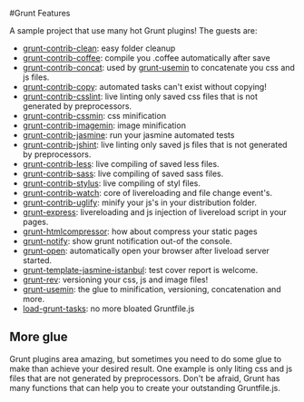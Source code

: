 #Grunt Features

A sample project that use many hot Grunt plugins! The guests are:


- [grunt-contrib-clean](https://github.com/gruntjs/grunt-contrib-clean): easy folder cleanup 
- [grunt-contrib-coffee](https://github.com/gruntjs/grunt-contrib-coffee): compile you .coffee automatically after save
- [grunt-contrib-concat](https://github.com/gruntjs/grunt-contrib-concat): used by [grunt-usemin](https://github.com/yeoman/grunt-usemin) to concatenate you css and js files.
- [grunt-contrib-copy](https://github.com/gruntjs/grunt-contrib-copy): automated tasks can't exist without copying! 
- [grunt-contrib-csslint](https://github.com/gruntjs/grunt-contrib-csslint): live linting only saved css files that is not generated by preprocessors.
- [grunt-contrib-cssmin](https://github.com/gruntjs/grunt-contrib-cssmin): css minification
- [grunt-contrib-imagemin](https://github.com/gruntjs/grunt-contrib-imagemin): image minification
- [grunt-contrib-jasmine](https://github.com/gruntjs/grunt-contrib-jasmine): run your jasmine automated tests
- [grunt-contrib-jshint](https://github.com/gruntjs/grunt-contrib-jshint): live linting only saved js files that is not generated by preprocessors.
- [grunt-contrib-less](https://github.com/gruntjs/grunt-contrib-less): live compiling of saved less files.
- [grunt-contrib-sass](https://github.com/gruntjs/grunt-contrib-sass): live compiling of saved sass files.
- [grunt-contrib-stylus](https://github.com/gruntjs/grunt-contrib-stylus): live compiling of styl files.
- [grunt-contrib-watch](https://github.com/gruntjs/grunt-contrib-watch): core of livereloading and file change event's.
- [grunt-contrib-uglify](https://github.com/gruntjs/grunt-contrib-uglify): minify your js's in your distribution folder.
- [grunt-express](https://github.com/blai/grunt-express):  livereloading and js injection of livereload script in your pages.
- [grunt-htmlcompressor](https://github.com/jney/grunt-htmlcompressor): how about compress your static pages
- [grunt-notify](https://github.com/dylang/grunt-notify): show grunt notification out-of the console.
- [grunt-open](https://github.com/jsoverson/grunt-open): automatically open your browser after liveload server started.
- [grunt-template-jasmine-istanbul](https://github.com/maenu/grunt-template-jasmine-istanbul): test cover report is welcome.
- [grunt-rev](https://github.com/cbas/grunt-rev): versioning your css, js and image files!
- [grunt-usemin](https://github.com/yeoman/grunt-usemin): the glue to minification, versioning, concatenation and more.
- [load-grunt-tasks](https://github.com/sindresorhus/load-grunt-tasks): no more bloated Gruntfile.js


## More glue

Grunt plugins area amazing, but sometimes you need to do some glue to make than achieve your desired result. One example is only liting css and js files that are not generated by preprocessors. Don't be afraid, Grunt has many functions that can help you to create your outstanding Gruntfile.js.